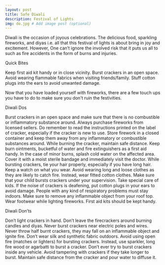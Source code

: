 ```yaml
---
layout: post
title: Safe Diwali
description: Festival of Lights
img: do.jpg # Add image post (optional)
---
```

Diwali is the occasion of joyous celebrations. The delicious food, sparkling fireworks, and diyas i.e. all that this festival of lights is about bring in joy and excitement. However, One can’t ignore the involved risk that it puts us all to such as fire accidents in the form of burns and injuries.

Quick Bites

Keep first aid kit handy or in close vicinity.
    Burst crackers in an open space.
    Avoid wearing flammable fabrics when visiting friends/family.
    Stuff cotton plugs into the ears to avoid unwanted damage.
 

Now that you have loaded yourself with fireworks, there are a few touch ups you have to do to make sure you don't ruin the festivities.

 
Diwali Dos

Burst crackers in an open space and make sure that there is no combustible or inflammatory substance around.
    Always purchase fireworks from licensed sellers.
    Do remember to read the instructions printed on the label of cracker, especially if the cracker is new to use.
    Store firework in a closed container and keep them away from any inflammatory or combustible substances around.
    While burning the cracker, maintain safe distance.
    Keep burn ointments, bucketful of water and fire extinguishers as a first aid  handy.
    In the case of minor burns, splash cold water on the affected area. Cover it with a moist sterile bandage and immediately visit the doctor.
    While bursting crackers, tie your hair properly, especially if you have long hair.
    Keep a watch on what you wear. Avoid wearing long and loose clothes as they are likely to catch fire. Instead, wear fitted cotton clothes.
    Make sure that your child bursts crackers under your supervision. Take special care of kids.
    If the noise of crackers is deafening, put cotton plugs in your ears to avoid damage.
    People with any kind of respiratory problems must stay indoors.
    Make sure to remove any inflammable object from your roof top.
    Wear footwear while lighting fireworks.
    First aid kits should be kept handy.


Diwali Don’ts

Don’t light crackers in hand.
    Don’t leave the firecrackers around burning candles and diyas.
    Never burst crackers near electric poles and wires.
    Never throw half burnt crackers, they may fall on an inflammable object and ignite fire.
    Don’t wear silk and synthetic fabric outdoors.
    Avoid using open fire (matches or lighters) for bursting crackers. Instead, use sparkler, long fire wood or agarbatti to burst a cracker.
    Don’t ever try to burst crackers inside any vehicle.
    Avoid tampering with crackers if they take longer to burst. Maintain safe distance from the cracker and pour water to diffuse it.




